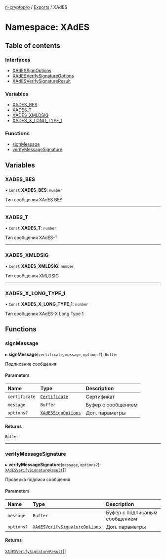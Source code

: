 [n-cryptopro](../README.md) / [Exports](../modules.md) / XAdES

# Namespace: XAdES

## Table of contents

### Interfaces

- [XAdESSignOptions](../interfaces/XAdES.XAdESSignOptions.md)
- [XAdESVerifySignatureOptions](../interfaces/XAdES.XAdESVerifySignatureOptions.md)
- [XAdESVerifySignatureResult](../interfaces/XAdES.XAdESVerifySignatureResult.md)

### Variables

- [XADES\_BES](XAdES.md#xades_bes)
- [XADES\_T](XAdES.md#xades_t)
- [XADES\_XMLDSIG](XAdES.md#xades_xmldsig)
- [XADES\_X\_LONG\_TYPE\_1](XAdES.md#xades_x_long_type_1)

### Functions

- [signMessage](XAdES.md#signmessage)
- [verifyMessageSignature](XAdES.md#verifymessagesignature)

## Variables

### XADES\_BES

• `Const` **XADES\_BES**: `number`

Тип сообщения XAdES BES

___

### XADES\_T

• `Const` **XADES\_T**: `number`

Тип сообщения XAdES-T

___

### XADES\_XMLDSIG

• `Const` **XADES\_XMLDSIG**: `number`

Тип сообщения XMLDSIG

___

### XADES\_X\_LONG\_TYPE\_1

• `Const` **XADES\_X\_LONG\_TYPE\_1**: `number`

Тип сообщения XAdES-X Long Type 1

## Functions

### signMessage

▸ **signMessage**(`certificate`, `message`, `options?`): `Buffer`

Подписание сообщения

#### Parameters

| Name | Type | Description |
| :------ | :------ | :------ |
| `certificate` | [`Certificate`](../interfaces/Certificate.md) | Сертификат |
| `message` | `Buffer` | Буфер с сообщением |
| `options?` | [`XAdESSignOptions`](../interfaces/XAdES.XAdESSignOptions.md) | Доп. параметры |

#### Returns

`Buffer`

___

### verifyMessageSignature

▸ **verifyMessageSignature**(`message`, `options?`): [`XAdESVerifySignatureResult`](../interfaces/XAdES.XAdESVerifySignatureResult.md)[]

Проверка подписи сообщения

#### Parameters

| Name | Type | Description |
| :------ | :------ | :------ |
| `message` | `Buffer` | Буфер с подписаным сообщением |
| `options?` | [`XAdESVerifySignatureOptions`](../interfaces/XAdES.XAdESVerifySignatureOptions.md) | Доп. параметры |

#### Returns

[`XAdESVerifySignatureResult`](../interfaces/XAdES.XAdESVerifySignatureResult.md)[]
